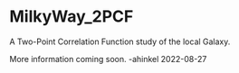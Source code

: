 # MilkyWay_2PCF
A Two-Point Correlation Function study of the local Galaxy.

More information coming soon. -ahinkel 2022-08-27
